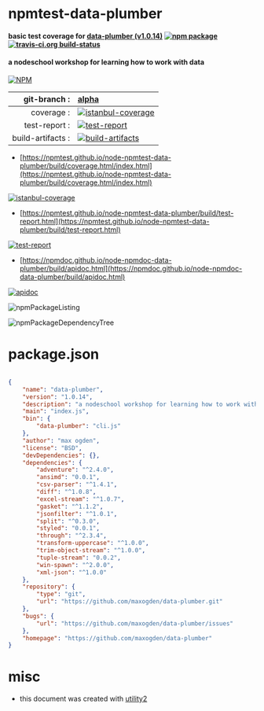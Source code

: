 # npmtest-data-plumber

#### basic test coverage for  [data-plumber (v1.0.14)](https://github.com/maxogden/data-plumber)  [![npm package](https://img.shields.io/npm/v/npmtest-data-plumber.svg?style=flat-square)](https://www.npmjs.org/package/npmtest-data-plumber) [![travis-ci.org build-status](https://api.travis-ci.org/npmtest/node-npmtest-data-plumber.svg)](https://travis-ci.org/npmtest/node-npmtest-data-plumber)

#### a nodeschool workshop for learning how to work with data

[![NPM](https://nodei.co/npm/data-plumber.png?downloads=true&downloadRank=true&stars=true)](https://www.npmjs.com/package/data-plumber)

| git-branch : | [alpha](https://github.com/npmtest/node-npmtest-data-plumber/tree/alpha)|
|--:|:--|
| coverage : | [![istanbul-coverage](https://npmtest.github.io/node-npmtest-data-plumber/build/coverage.badge.svg)](https://npmtest.github.io/node-npmtest-data-plumber/build/coverage.html/index.html)|
| test-report : | [![test-report](https://npmtest.github.io/node-npmtest-data-plumber/build/test-report.badge.svg)](https://npmtest.github.io/node-npmtest-data-plumber/build/test-report.html)|
| build-artifacts : | [![build-artifacts](https://npmtest.github.io/node-npmtest-data-plumber/glyphicons_144_folder_open.png)](https://github.com/npmtest/node-npmtest-data-plumber/tree/gh-pages/build)|

- [https://npmtest.github.io/node-npmtest-data-plumber/build/coverage.html/index.html](https://npmtest.github.io/node-npmtest-data-plumber/build/coverage.html/index.html)

[![istanbul-coverage](https://npmtest.github.io/node-npmtest-data-plumber/build/screenCapture.buildCi.browser.%252Ftmp%252Fbuild%252Fcoverage.lib.html.png)](https://npmtest.github.io/node-npmtest-data-plumber/build/coverage.html/index.html)

- [https://npmtest.github.io/node-npmtest-data-plumber/build/test-report.html](https://npmtest.github.io/node-npmtest-data-plumber/build/test-report.html)

[![test-report](https://npmtest.github.io/node-npmtest-data-plumber/build/screenCapture.buildCi.browser.%252Ftmp%252Fbuild%252Ftest-report.html.png)](https://npmtest.github.io/node-npmtest-data-plumber/build/test-report.html)

- [https://npmdoc.github.io/node-npmdoc-data-plumber/build/apidoc.html](https://npmdoc.github.io/node-npmdoc-data-plumber/build/apidoc.html)

[![apidoc](https://npmdoc.github.io/node-npmdoc-data-plumber/build/screenCapture.buildCi.browser.%252Ftmp%252Fbuild%252Fapidoc.html.png)](https://npmdoc.github.io/node-npmdoc-data-plumber/build/apidoc.html)

![npmPackageListing](https://npmtest.github.io/node-npmtest-data-plumber/build/screenCapture.npmPackageListing.svg)

![npmPackageDependencyTree](https://npmtest.github.io/node-npmtest-data-plumber/build/screenCapture.npmPackageDependencyTree.svg)



# package.json

```json

{
    "name": "data-plumber",
    "version": "1.0.14",
    "description": "a nodeschool workshop for learning how to work with data",
    "main": "index.js",
    "bin": {
        "data-plumber": "cli.js"
    },
    "author": "max ogden",
    "license": "BSD",
    "devDependencies": {},
    "dependencies": {
        "adventure": "^2.4.0",
        "ansimd": "0.0.1",
        "csv-parser": "^1.4.1",
        "diff": "^1.0.8",
        "excel-stream": "^1.0.7",
        "gasket": "^1.1.2",
        "jsonfilter": "^1.0.1",
        "split": "^0.3.0",
        "styled": "0.0.1",
        "through": "^2.3.4",
        "transform-uppercase": "^1.0.0",
        "trim-object-stream": "^1.0.0",
        "tuple-stream": "0.0.2",
        "win-spawn": "^2.0.0",
        "xml-json": "^1.0.0"
    },
    "repository": {
        "type": "git",
        "url": "https://github.com/maxogden/data-plumber.git"
    },
    "bugs": {
        "url": "https://github.com/maxogden/data-plumber/issues"
    },
    "homepage": "https://github.com/maxogden/data-plumber"
}
```



# misc
- this document was created with [utility2](https://github.com/kaizhu256/node-utility2)
